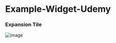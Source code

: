 # Example-Widget-Udemy

### Expansion Tile 
![image](https://user-images.githubusercontent.com/73903697/101231320-02f1b780-36dd-11eb-87a1-9dd993a1e422.png)

